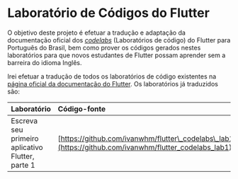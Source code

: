 # Laboratório de Códigos do Flutter

O objetivo deste projeto é efetuar a tradução e adaptação da documentação oficial dos [_codelabs_](https://flutter.dev/docs/codelabs) \(Laboratórios de código\) do Flutter para Português do Brasil, bem como prover os códigos gerados nestes laboratórios para que novos estudantes de Flutter possam aprender sem a barreira do idioma Inglês.

Irei efetuar a tradução de todos os laboratórios de código existentes na [página oficial da documentação do Flutter](https://flutter.dev/docs/codelabs). Os laboratórios já traduzidos são:

| Laboratório | Código-fonte |
| :--- | :--- |
| Escreva seu primeiro aplicativo Flutter, parte 1 | [https://github.com/ivanwhm/flutter\_codelabs\_lab1](https://github.com/ivanwhm/flutter_codelabs_lab1) |

